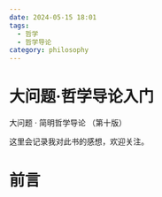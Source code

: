 ```yaml
---
date: 2024-05-15 18:01
tags:
  - 哲学
  - 哲学导论
category: philosophy
---
```

# 大问题·哲学导论入门

大问题 · 简明哲学导论 （第十版）

这里会记录我对此书的感想，欢迎关注。

# 前言

